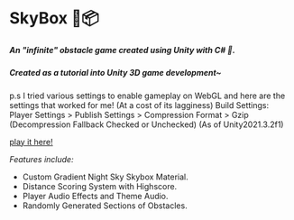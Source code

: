 # SkyBox 🌌📦
##### An "infinite" obstacle game created using Unity with C# 👾.
##### Created as a tutorial into Unity 3D game development~

p.s I tried various settings to enable gameplay on WebGL and here are the settings that worked for me! (At a cost of its lagginess)
Build Settings: Player Settings > Publish Settings > Compression Format > Gzip (Decompression Fallback Checked or Unchecked)
(As of Unity2021.3.2f1)

<p><a href = "https://play.unity.com/mg/other/skybox_webgzip">play it here!</a></p>

<i>Features include:</i>
- Custom Gradient Night Sky Skybox Material.
- Distance Scoring System with Highscore.
- Player Audio Effects and Theme Audio.
- Randomly Generated Sections of Obstacles.
